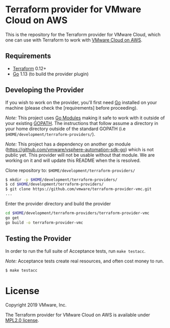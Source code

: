 # Terraform provider for VMware Cloud on AWS

This is the repository for the Terraform provider for VMware Cloud, which one can use with
Terraform to work with [VMware Cloud on AWS](https://vmc.vmware.com/).

Requirements
------------

- [Terraform](https://www.terraform.io/downloads.html) 0.12+
- [Go](https://golang.org/doc/install) 1.13 (to build the provider plugin)

Developing the Provider
---------------------

If you wish to work on the provider, you'll first need [Go](http://www.golang.org) installed on your machine (please check the [requirements] before proceeding).

*Note:* This project uses [Go Modules](https://blog.golang.org/using-go-modules) making it safe to work with it outside of your existing [GOPATH](http://golang.org/doc/code.html#GOPATH). The instructions that follow assume a directory in your home directory outside of the standard GOPATH (i.e `$HOME/development/terraform-providers/`).

*Note:* This project has a dependency on another go module (https://github.com/vmware/vsphere-automation-sdk-go) which is not public yet. This provider will not be usable without that module.  We are working on it and will update this README when the is resolved.

Clone repository to: `$HOME/development/terraform-providers/`

```sh
$ mkdir -p $HOME/development/terraform-providers/
$ cd $HOME/development/terraform-providers/
$ git clone https://github.com/vmware/terraform-provider-vmc.git
...
```

Enter the provider directory and build the provider

```sh
cd $HOME/development/terraform-providers/terraform-provider-vmc
go get
go build -o terraform-provider-vmc
```

Testing the Provider
---------------------------

In order to run the full suite of Acceptance tests, run `make testacc`.

*Note:* Acceptance tests create real resources, and often cost money to run.

```sh
$ make testacc
```

# License

Copyright 2019 VMware, Inc.

The Terraform provider for VMware Cloud on AWS is available under [MPL2.0 license](https://github.com/vmware/terraform-provider-vmc/blob/master/LICENSE.txt).
